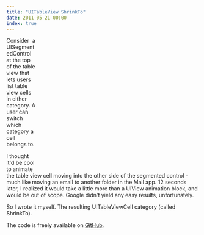 ```yaml
---
title: "UITableView ShrinkTo"
date: 2011-05-21 00:00
index: true
---
```


<object style="float: right; break: none;" width="425" height="349" value="http://www.youtube.com/v/Xak3xqGKvqc?fs=1&amp;hl=en_GB"><param name="allowFullScreen" value="true">

<param name="allowscriptaccess" value="always">

<embed type="application/x-shockwave-flash" width="425" height="349" src="http://www.youtube.com/v/Xak3xqGKvqc?fs=1&amp;hl=en_GB" allowfullscreen="true" allowscriptaccess="always"></embed></object>Consider &nbsp;a UISegmentedControl at the top of the table view that lets users list table view cells in either category. A user can switch which category a cell belongs to.

I thought it'd be cool to animate the table view cell moving into the other side of the segmented control - much like moving an email to another folder in the Mail app. 12 seconds later, I realized it would take a little more than a UIView animation block, and would be out of scope. Google didn't yield any easy results, unfortunately.

So I wrote it myself. The resulting UITableViewCell category (called ShrinkTo).

The code is freely available on [GitHub](https://github.com/AshFurrow/UITableViewCell-ShinkTo).

<!-- more -->
